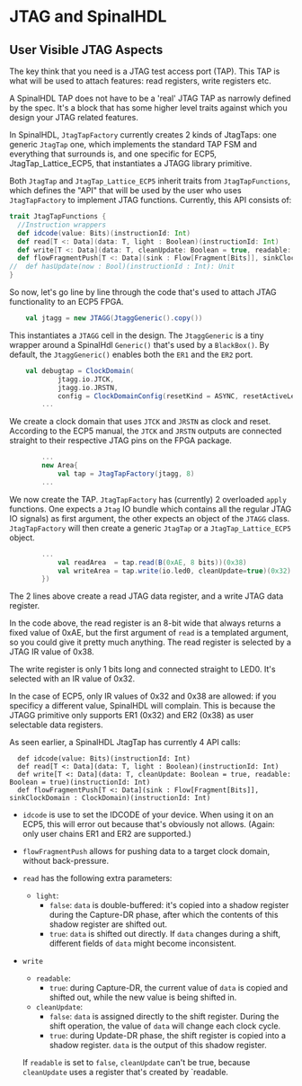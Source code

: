 
# JTAG and SpinalHDL

## User Visible JTAG Aspects

The key think that you need is a JTAG test access port (TAP). This TAP is what will
be used to attach features: read registers, write registers etc.

A SpinalHDL TAP does not have to be a 'real' JTAG TAP as narrowly defined by the spec.
It's a block that has some higher level traits against which you design your JTAG related
features.

In SpinalHDL, `JtagTapFactory` currently creates 2 kinds of JtagTaps: one generic `JtagTap` one,
which implements the standard TAP FSM and everything that surrounds is, and one specific
for ECP5, JtagTap_Lattice_ECP5, that instantiates a JTAGG library primitive.

Both `JtagTap` and `JtagTap_Lattice_ECP5` inherit traits from `JtagTapFunctions`, which
defines the "API" that will be used by the user who uses `JtagTapFactory` to implement
JTAG functions. Currently, this API consists of:

```scala
trait JtagTapFunctions {
  //Instruction wrappers
  def idcode(value: Bits)(instructionId: Int)
  def read[T <: Data](data: T, light : Boolean)(instructionId: Int)
  def write[T <: Data](data: T, cleanUpdate: Boolean = true, readable: Boolean = true)(instructionId: Int)
  def flowFragmentPush[T <: Data](sink : Flow[Fragment[Bits]], sinkClockDomain : ClockDomain)(instructionId: Int)
//  def hasUpdate(now : Bool)(instructionId : Int): Unit
}
```

So now, let's go line by line through the code that's used to attach JTAG functionality to
an ECP5 FPGA.

```scala
    val jtagg = new JTAGG(JtaggGeneric().copy())
```

This instantiates a `JTAGG` cell in the design. The `JtaggGeneric` is a tiny wrapper around a
SpinalHdl `Generic()` that's used by a `BlackBox()`. By default, the `JtaggGeneric()` enables
both the `ER1` and the `ER2` port.

```scala
    val debugtap = ClockDomain(
            jtagg.io.JTCK, 
            jtagg.io.JRSTN, 
            config = ClockDomainConfig(resetKind = ASYNC, resetActiveLevel = LOW))(
        ...
```
We create a clock domain that uses `JTCK` and `JRSTN` as clock and reset. According to the ECP5
manual, the `JTCK` and `JRSTN` outputs are connected straight to their respective JTAG pins on
the FPGA package.

```scala
        ...
        new Area{
            val tap = JtagTapFactory(jtagg, 8)
        ...
```
We now create the TAP. `JtagTapFactory` has (currently) 2 overloaded `apply` functions. One expects
a `Jtag` IO bundle which contains all the regular JTAG IO signals) as first argument, the other 
expects an object of the `JTAGG` class. `JtagTapFactory` will then create a generic `JtagTap` or a
`JtagTap_Lattice_ECP5` object.

```scala
        ...
            val readArea  = tap.read(B(0xAE, 8 bits))(0x38)
            val writeArea = tap.write(io.led0, cleanUpdate=true)(0x32)
        })
```

The 2 lines above create a read JTAG data register, and a write JTAG data register. 

In the code above, the read register is an 8-bit wide that always returns a fixed value of 0xAE, 
but the first argument of `read` is a templated argument, so you could give it pretty much anything.
The read register is selected by a JTAG IR value of 0x38.

The write register is only 1 bits long and connected straight to LED0. It's selected with an IR value of
0x32.

In the case of ECP5, only IR values of 0x32 and 0x38 are allowed: if you specificy a different value, 
SpinalHDL will complain. This is because the JTAGG primitive only supports ER1 (0x32) and ER2 (0x38) as
user selectable data registers.

As seen earlier, a SpinalHDL JtagTap has currently 4 API calls:

```
  def idcode(value: Bits)(instructionId: Int)
  def read[T <: Data](data: T, light : Boolean)(instructionId: Int)
  def write[T <: Data](data: T, cleanUpdate: Boolean = true, readable: Boolean = true)(instructionId: Int)
  def flowFragmentPush[T <: Data](sink : Flow[Fragment[Bits]], sinkClockDomain : ClockDomain)(instructionId: Int)
```

* `idcode` is use to set the IDCODE of your device. When using it on an ECP5, this will error out because
  that's obviously not allows. (Again: only user chains ER1 and ER2 are supported.)
* `flowFragmentPush` allows for pushing data to a target clock domain, without back-pressure.
* `read` has the following extra parameters: 
    * `light`: 
        * `false`: `data` is double-buffered: it's copied into a shadow register during the Capture-DR 
           phase, after which the contents of this shadow register are shifted out.
        * `true`: `data` is shifted out directly. If `data` changes during a shift, different fields 
           of `data` might become inconsistent.
* `write`
    * `readable`:
        * `true`: during Capture-DR, the current value of `data` is copied and shifted out, while the
          new value is being shifted in.
    * `cleanUpdate`: 
        * `false`: `data` is assigned directly to the shift register. During the shift operation, the value
          of `data` will change each clock cycle.
        * `true`: during Update-DR phase, the shift register is copied into a shadow register. `data` is
          the output of this shadow register.

    If `readable` is set to `false`, `cleanUpdate` can't be true, because `cleanUpdate` uses a register
    that's created by `readable.


